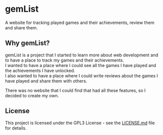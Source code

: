 # gemList

A website for tracking played games and their achievements, review them and share them.

## Why gemList?

gemList is a project that I started to learn more about web development and to have a place to track my games and their
achievements.  
I wanted to have a place where I could see all the games I have played and the achievements I have unlocked.  
I also wanted to have a place where I could write reviews about the games I have played and share them with others.

There was no website that I could find that had all these features, so I decided to create my own.

## License

This project is licensed under the GPL3 License - see the [LICENSE.md](LICENSE.md) file for details.
